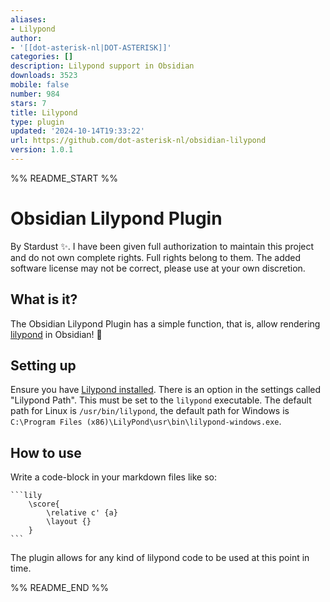 ```yaml
---
aliases:
- Lilypond
author:
- '[[dot-asterisk-nl|DOT-ASTERISK]]'
categories: []
description: Lilypond support in Obsidian
downloads: 3523
mobile: false
number: 984
stars: 7
title: Lilypond
type: plugin
updated: '2024-10-14T19:33:22'
url: https://github.com/dot-asterisk-nl/obsidian-lilypond
version: 1.0.1
---
```


%% README_START %%

# Obsidian Lilypond Plugin

By Stardust ✨. I have been given full authorization to maintain this project and do not own complete rights. Full rights belong to them.
The added software license may not be correct, please use at your own discretion.

## What is it?

The Obsidian Lilypond Plugin has a simple function, that is, allow rendering [lilypond](https://en.wikipedia.org/wiki/LilyPond) in Obsidian! 🎵

## Setting up

Ensure you have [Lilypond installed](https://lilypond.org/). There is an option in the settings called "Lilypond Path".
This must be set to the `lilypond` executable. The default path for Linux is `/usr/bin/lilypond`, the default path for
Windows is `C:\Program Files (x86)\LilyPond\usr\bin\lilypond-windows.exe`.

## How to use

Write a code-block in your markdown files like so:

	```lily
		\score{
			\relative c' {a}
			\layout {}
		}
	```

The plugin allows for any kind of lilypond code to be used at this point in time.


%% README_END %%
